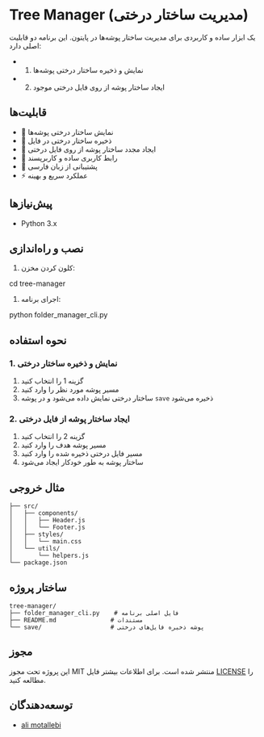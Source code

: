 

# Tree Manager (مدیریت ساختار درختی)

یک ابزار ساده و کاربردی برای مدیریت ساختار پوشه‌ها در پایتون. این برنامه دو قابلیت اصلی دارد:
-    1. نمایش و ذخیره ساختار درختی پوشه‌ها
-    2. ایجاد ساختار پوشه از روی فایل درختی موجود

## قابلیت‌ها

- 📁 نمایش ساختار درختی پوشه‌ها
- 💾 ذخیره ساختار درختی در فایل
- 🔄 ایجاد مجدد ساختار پوشه از روی فایل درختی
- 🎯 رابط کاربری ساده و کاربرپسند
- 📝 پشتیبانی از زبان فارسی
- ⚡ عملکرد سریع و بهینه

## پیش‌نیازها


- Python 3.x

## نصب و راه‌اندازی

1. کلون کردن مخزن: 

cd tree-manager

1. اجرای برنامه:

python folder_manager_cli.py

## نحوه استفاده

### 1. نمایش و ذخیره ساختار درختی
1. گزینه 1 را انتخاب کنید
2. مسیر پوشه مورد نظر را وارد کنید
3. ساختار درختی نمایش داده می‌شود و در پوشه `save` ذخیره می‌شود

### 2. ایجاد ساختار پوشه از فایل درختی
1. گزینه 2 را انتخاب کنید
2. مسیر پوشه هدف را وارد کنید
3. مسیر فایل درختی ذخیره شده را وارد کنید
4. ساختار پوشه به طور خودکار ایجاد می‌شود

## مثال خروجی

```
├── src/
│   ├── components/
│   │   ├── Header.js
│   │   └── Footer.js
│   ├── styles/
│   │   └── main.css
│   └── utils/
│       └── helpers.js
└── package.json
```

## ساختار پروژه

```
tree-manager/
├── folder_manager_cli.py    # فایل اصلی برنامه
├── README.md               # مستندات
└── save/                   # پوشه ذخیره فایل‌های درختی
```


## مجوز

این پروژه تحت مجوز MIT منتشر شده است. برای اطلاعات بیشتر فایل [LICENSE](LICENSE) را مطالعه کنید.



## توسعه‌دهندگان

- [ali motallebi](https://github.com/alicivil)

